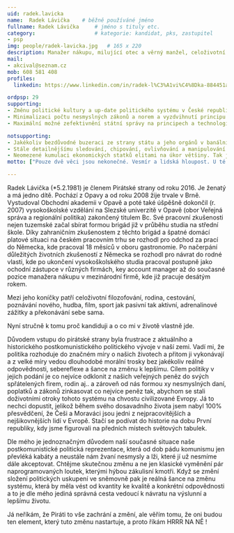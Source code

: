 ```yaml
---
uid: radek.lavicka
name:  Radek Lávička  	# běžně používáné jméno
fullname: Radek Lávička  	# jméno s tituly etc.
category:                 	# kategorie: kandidat, pks, zastupitel
- psp
img: people/radek-lavicka.jpg   # 165 x 220
description: Manažer nákupu, milující otec a věrný manžel, celoživotní filozof bojující proti elitám a nesmyslnostem systému     	# kratký popis, max 160 znaků
mail:
- akcival@seznam.cz
mob: 608 581 408
profiles:
  linkedin: https://www.linkedin.com/in/radek-l%C3%A1vi%C4%8Dka-884451a7/

ordpsp: 29
supporting:
- Změnu politické kultury a up-date politického systému v České republice.
- Minimalizaci počtu nesmyslných zákonů a norem a vyzdvihnutí principu zdravého rozumu.
- Maximální možné zefektivnění státní správy na principech a technologiích roku 2017.

notsupporting:
- Jakékoliv bezdůvodné buzeraci ze strany státu a jeho orgánů v banálních případech.
- Stále detailnějšímu sledování, chipování, ovlivňování a manipulování lidí.
- Neomezené kumulaci ekonomických statků elitami na úkor většiny. Tak jako je minimální mzda tak musí být také maximální - jedině tak může vzniknout rovnováha.
motto: ["Pouze dvě věci jsou nekonečné. Vesmír a lidská hloupost. U té první si tím však nejsem tak jist.", "Albert Einstein"]

---
```


Radek Lávička (*5.2.1981) je členem Pirátské strany od roku 2016. Je ženatý a má jedno dítě. Pochází z Opavy a od roku 2008 žije trvale v Brně. Vystudoval Obchodní akademii v Opavě a poté také úšpěšně dokončil (r. 2007) vysokoškolské vzdělání na Slezské univerzitě v Opavě  (obor Veřejná správa a regionální politika) zakončený titulem Bc. Své pracovní zkušenosti nejen tuzemské  začal sbírat formou brigád již v průběhu studia na střední škole. Díky zahraničním zkušenostem z těchto brigád a špatné domácí platové situaci na českém pracovním trhu se rozhodl pro odchod za prací do Německa, kde pracoval 18 měsíců v oboru gastronomie.  Po načerpání důležitých životních zkušeností z Německa se rozhodl pro návrat do rodné vlasti, kde po ukončení vysokoškolského studia pracoval postupně jako ochodní zástupce v různých firmách, key account manager až do současné pozice manažera nákupu v mezinárodní firmě, kde již pracuje desátým rokem.


Mezi jeho koníčky patří celoživotní filozofování, rodina, cestování, poznávání nového, hudba, film, sport jak pasivní tak aktivní, adrenalinové zážitky a překonávání sebe sama.

Nyní stručně k tomu proč kandiduji a o co mi v životě vlastně jde.

Důvodem vstupu do pirátské strany byla frustrace z aktuálního a historického postkomunistického politického vývoje v naší zemi. Vadí mi, že politika rozhoduje do značném míry o našich životech a přitom ji vykonávají a z velké míry vedou dlouhodobé morální trosky bez jakékoliv reálné odpovědnosti, sebereflexe a šance na změnu k lepšímu. Cílem politiky v jejich podání je co nejvíce odklonit z našich veřejných peněz do svých spřátelených firem, rodin aj.. a zároveň od nás formou xy nesmyslných daní, poplatků a zákonů zinkasovat co nejvíce peněz tak, abychom se stali doživotními otroky tohoto systému na chvostu civilizované Evropy. Já to nechci dopustit, jelikož během svého dosavadního života jsem nabyl 100% přesvědčení, že Češi a Moraváci jsou jedni z nejpracovitějších a nejšikovnějších lidí v Evropě. Stačí se podívat do historie na dobu První republiky, kdy jsme figurovali na předních místech světových tabulek.

Dle mého je jednoznačným důvodem naší současné situace naše postkomunistické politická reprezentace, která od dob pádu komunismu jen převléká kabáty a neustále nám žvaní nesmysly a lži, které jí už nesmíme dále akceptovat. Chtějme skutečnou změnu a ne jen klasické vyměnění pár naprogramovaných loutek, kterými hýbou zákulisní kmotři. Když se změní složení politických uskupení ve sněmovně pak je reálná šance na změnu systému, která by měla vést od kvantity ke kvalitě a konkrétní odpovědnosti a  to je dle mého jediná správná cesta vedoucí k návratu na výslunní a lepšímu životu.

Já neříkám, že Piráti to vše zachrání a změní, ale věřím tomu, že oni budou ten element, který tuto změnu nastartuje, a proto říkám HRRR NA NĚ !
